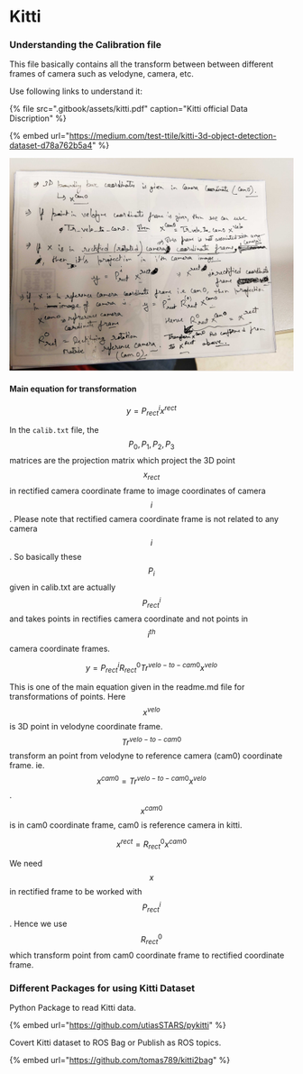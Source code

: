 # Kitti

### Understanding the Calibration file

This file basically contains all the transform between between different frames of camera such as velodyne, camera, etc. 

Use following links to understand it:

{% file src=".gitbook/assets/kitti.pdf" caption="Kitti official Data Discription" %}

{% embed url="https://medium.com/test-ttile/kitti-3d-object-detection-dataset-d78a762b5a4" %}

![This is what is given in readme.md](.gitbook/assets/img_20200317_193930.jpg)

#### Main equation for transformation 

$$
y = P_{rect}^i x^{rect}
$$

In the `calib.txt` file, the $$P_0, P_1, P_2, P_3$$matrices are the projection matrix which project the 3D point $$x_{rect}$$in rectified camera coordinate frame to image coordinates of camera $$i$$. Please note that rectified camera coordinate frame is not related to any camera $$i$$. So basically these $$P_i$$given in calib.txt are actually$$P_{rect}^i$$ and takes points in rectifies camera coordinate and not points in $$i^{th}$$camera coordinate frames. 

$$
y = P_{rect}^i R_{rect}^0 Tr^{velo-to-cam0} x^{velo}
$$

This is one of the main equation given in the readme.md file for transformations of points. Here $$x^{velo}$$is 3D point in velodyne coordinate frame. $$Tr^{velo-to-cam0}$$ transform an point from velodyne to reference camera \(cam0\) coordinate frame. ie. $$x^{cam0} = Tr^{velo-to-cam0}x^{velo}$$. $$x^{cam0}$$is in cam0 coordinate frame, cam0 is reference camera in kitti. 

$$
x^{rect}= R_{rect}^0x^{cam0}
$$

We need $$x$$in rectified frame to be worked with $$P_{rect}^i$$. Hence we use $$R_{rect}^0$$which transform point from cam0 coordinate frame to rectified coordinate frame. 

###  Different Packages for using Kitti Dataset

Python Package to read Kitti data. 

{% embed url="https://github.com/utiasSTARS/pykitti" %}

Covert Kitti dataset to ROS Bag or Publish as ROS topics. 

{% embed url="https://github.com/tomas789/kitti2bag" %}





